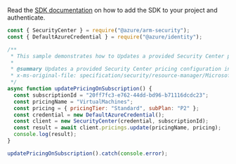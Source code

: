 Read the [SDK documentation](https://github.com/Azure/azure-sdk-for-js/blob/%40azure%2Farm-security_5.0.0/sdk/security/arm-security/README.md) on how to add the SDK to your project and authenticate.

```javascript
const { SecurityCenter } = require("@azure/arm-security");
const { DefaultAzureCredential } = require("@azure/identity");

/**
 * This sample demonstrates how to Updates a provided Security Center pricing configuration in the subscription.
 *
 * @summary Updates a provided Security Center pricing configuration in the subscription.
 * x-ms-original-file: specification/security/resource-manager/Microsoft.Security/stable/2022-03-01/examples/Pricings/PutPricingByName_example.json
 */
async function updatePricingOnSubscription() {
  const subscriptionId = "20ff7fc3-e762-44dd-bd96-b71116dcdc23";
  const pricingName = "VirtualMachines";
  const pricing = { pricingTier: "Standard", subPlan: "P2" };
  const credential = new DefaultAzureCredential();
  const client = new SecurityCenter(credential, subscriptionId);
  const result = await client.pricings.update(pricingName, pricing);
  console.log(result);
}

updatePricingOnSubscription().catch(console.error);
```

